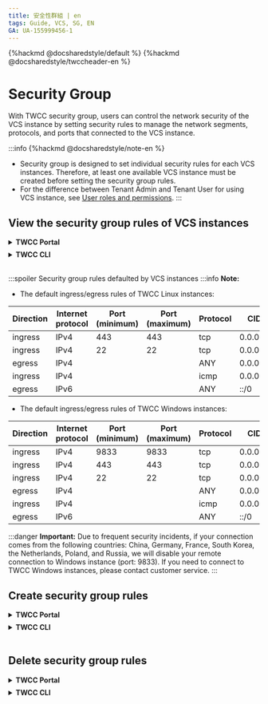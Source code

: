 ```yaml
---
title: 安全性群組 | en
tags: Guide, VCS, SG, EN
GA: UA-155999456-1
---
```



{%hackmd @docsharedstyle/default %}
{%hackmd @docsharedstyle/twccheader-en %}

# Security Group

With TWCC security group, users can control the network security of the VCS instance by setting security rules to manage the network segments, protocols, and ports that connected to the VCS instance.


:::info
{%hackmd @docsharedstyle/note-en %}
- Security group is designed to set individual security rules for each VCS instances. Therefore, at least one available VCS instance must be created before setting the security group rules.
- For the difference between Tenant Admin and Tenant User for using VCS instance, see [<ins>User roles and permissions</ins>](https://man.twcc.ai/@twccdocs/role-main-en/https%3A%2F%2Fman.twcc.ai%2F%40twccdocs%2Frole-netndsec-en#%E5%AE%89%E5%85%A8%E6%80%A7%E7%BE%A4%E7%B5%84).
:::

## View the security group rules of VCS instances

<!-- 1 start -->

<details class="docspoiler">

<summary><b>TWCC Portal</b></summary>

<br>

* Click **Security Group** from the service list to enter **Security Group Management (VCS Instances)** page, and click on the available VCS instance.

![](https://cos.twcc.ai/SYS-MANUAL/uploads/upload_d767967e92926d984b6bbb45532f7bc5.png)


* Enter **Security Group Rules Management** page, the current security group rules will be displayed.

</details>

<!-- Space -->

<div style="height:8px"></div>

<!-- 2. start -->

<details class="docspoiler">

<summary><b>TWCC CLI</b></summary>

<br>

```bash
$ twccli ls vcs                 # List existing VCS instances
$ twccli ls vcs -secg -s 937648 # List the security group of the instance with ID 937648
```
</details>

<br>

:::spoiler Security group rules defaulted by VCS instances
:::info
<i class="fa fa-paperclip fa-20" aria-hidden="true"></i> **Note:**
- The default ingress/egress rules of TWCC Linux instances:

| Direction | Internet protocol | Port (minimum) | Port (maximum)| Protocol|CIDR |
| -------- | -------- | -------- |-------- | -------- | -------- |
| ingress     | IPv4     | 443     |443 | tcp|0.0.0.0/0 |
| ingress     | IPv4     | 22     | 22|tcp |0.0.0.0/0 |
| egress     | IPv4     |      | |ANY |0.0.0.0/0 |
| ingress     | IPv4     |      | |icmp | 0.0.0.0/0|
| egress     | IPv6     |      | |ANY |::/0 |

- The default ingress/egress rules of TWCC Windows instances:

| Direction | Internet protocol | Port (minimum) | Port (maximum)| Protocol|CIDR |
| -------- | -------- | -------- |-------- | -------- | -------- |
| ingress     | IPv4     | 9833     |9833 | tcp|0.0.0.0/0 |
| ingress     | IPv4     | 443     |443 | tcp|0.0.0.0/0 |
| ingress     | IPv4     | 22     | 22|tcp |0.0.0.0/0 |
| egress     | IPv4     |      | |ANY |0.0.0.0/0 |
| ingress     | IPv4     |      | |icmp | 0.0.0.0/0|
| egress     | IPv6     |      | |ANY |::/0 |

:::danger
<i class="fa fa-exclamation-triangle fa-20" aria-hidden="true"></i> **Important:** 
Due to frequent security incidents, if your connection comes from the following countries: China, Germany, France, South Korea, the Netherlands, Poland, and Russia, we will disable your remote connection to Windows instance (port: 9833). If you need to connect to TWCC Windows instances, please contact customer service.
:::


## Create security group rules

<!-- 1 start -->

<details class="docspoiler">

<summary><b>TWCC Portal</b></summary>

<br>

* Click **Security Group** from the service list to enter **Security Group Management (VCS Instances)** page, and click on the available VCS instance.

![](https://cos.twcc.ai/SYS-MANUAL/uploads/upload_2209445e8cb15381e21796aa04f2508a.png)



 
* Enter **Security Group Rules Management** page, the current security group rules will be displayed, and click **＋CREATE** to create a new rule.

![](https://cos.twcc.ai/SYS-MANUAL/uploads/upload_bc6cb3d8aff5fb3aa093d06e58cf85e8.png)



* Enter **Create Security Group Rules** page, fill in the setting information of the security group rule, and then click **NEXT: REVIEW & CREATE>**.
Direction: Select **ingress** or **egress**.
Port Range (Min): Establish the **beginning port** to which this rule applies.
Port Range (Max): Establish the **ending port** to which this rule applies.
Protocol: Select the desired protocol, such as tcp, udp, icm, etc. 
CIDR: The CIDR segment to which this VCS instance security rule applies.

:::danger

{%hackmd @docsharedstyle/important-en %}

Considering information security, CIDR should not be set to the dangerous network segment of `x.x.x.x/0` except for `0.0.0.0/0`.

:::

![](https://cos.twcc.ai/SYS-MANUAL/uploads/upload_f7722144a582acd6be82aea9b4e66b07.png)



* Review the setting information of the security group rules and the project credit, and then click **CREATE**. 

![](https://cos.twcc.ai/SYS-MANUAL/uploads/upload_cbec7a87f3fe5735a7f53a3877de0396.png)


* After the creation, a new security group rule will be displayed in the list. 

![](https://cos.twcc.ai/SYS-MANUAL/uploads/upload_49f6c96bf930c673cb231c6cca9d2c07.png)



</details>

<!-- Space -->

<div style="height:8px"></div>

<!-- 2. start -->

<details class="docspoiler">

<summary><b>TWCC CLI</b></summary>

<br>

:::info
To set the security group, please use `twccli net vcs --help` to query more functions
:::

- To set a secure network segment ==10.10.10.0/24== to open port ==TCP:81== for connection (ingress), use the commands as follows:

```
$ twccli net vcs -secg -s 892486 -cidr 10.10.10.0/24 -in -proto tcp -p 81
$ twccli ls vcs -secg -s 892486
```

:::spoiler See screenshot of operation example 
![](https://cos.twcc.ai/SYS-MANUAL/uploads/upload_c3070ab4f93cd206e3945c68e786abfb.png)
:::

</details>

<br>




## Delete security group rules

<!-- 1 start -->

<details class="docspoiler">

<summary><b>TWCC Portal</b></summary>

<br>

Enter **Security Group Rules Management** page> check the rules> click **DELETE** above.

![](https://cos.twcc.ai/SYS-MANUAL/uploads/upload_b9ae7ca9d9f718eb07b29583dc844cb9.png)


- Or click the <i class="fa fa-ellipsis-v fa-20" aria-hidden="true"></i> menu button on the right side of the rule, and click **DELETE**.

</details>

<!-- Space -->

<div style="height:8px"></div>

<!-- 2. start -->

<details class="docspoiler">

<summary><b>TWCC CLI</b></summary>

<br>


To cancel the set security group, use command:point_right: `twccli rm vcs -secg $SecurityGroupId `

:::info
Please use the UUID of the security group when deleting the security group.
You only need to provide at least ==the first 8 codes== of UUID to delete it.
:::
For example:point_down::
```bash
twccli rm vcs -secg ff781775
```

</details>

<br>
